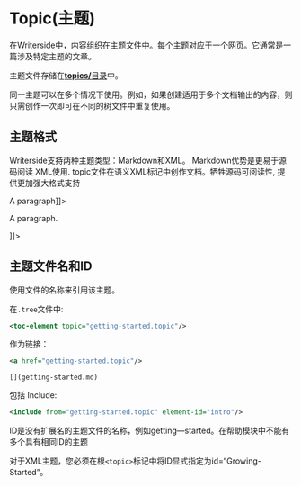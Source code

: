 # Topic(主题)

在Writerside中，内容组织在主题文件中。每个主题对应于一个网页。它通常是一篇涉及特定主题的文章。

主题文件存储在<a href="Writerside-projects.md#topics_"><b>topics/</b>目录</a>中。

同一主题可以在多个情况下使用。例如，如果创建适用于多个文档输出的内容，则只需创作一次即可在不同的树文件中重复使用。

## 主题格式

Writerside支持两种主题类型：Markdown和XML。
Markdown优势是更易于源码阅读
XML使用. topic文件在语义XML标记中创作文档。牺牲源码可阅读性, 提供更加强大格式支持

<tabs>
<tab title="Markdown 主题示例">
<code-block lang="make">
<![CDATA[# Getting started with My Awesome App

A paragraph]]>
</code-block>
</tab>
<tab title="XML 主题示例">
<code-block  lang="xml">
<![CDATA[<topic xsi:noNamespaceSchemaLocation="https://resources.jetbrains.com/writerside/1.0/topic.v2.xsd"
    xmlns:xsi="http://www.w3.org/2001/XMLSchema-instance"
    title="Getting started with My Awesome App">
    <p>A paragraph.</p>
</topic>]]>

</code-block>
</tab>
</tabs>

## 主题文件名和ID
使用文件的名称来引用该主题。

在`.tree`文件中:

```xml
<toc-element topic="getting-started.topic"/>
```

作为链接：

```xml
<a href="getting-started.topic"/>
```
```
[](getting-started.md)
```

包括 Include: 
```xml
<include from="getting-started.topic" element-id="intro"/>
```

ID是没有扩展名的主题文件的名称，例如getting—started。在帮助模块中不能有多个具有相同ID的主题

<note>
<p>对于XML主题，您必须在根<code>&lt;topic&gt;</code>标记中将ID显式指定为id=“Growing-Started”。</p>
</note>